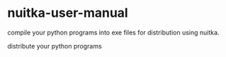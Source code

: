 # nuitka-user-manual
compile your python programs into exe files for distribution using nuitka.

distribute your python programs
